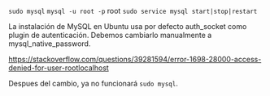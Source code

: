 
`sudo mysql`
`mysql -u root -p` root
`sudo service mysql start|stop|restart`


La instalación de MySQL en Ubuntu usa por defecto auth_socket como plugin de autenticación.
Debemos cambiarlo manualmente a mysql_native_password.

https://stackoverflow.com/questions/39281594/error-1698-28000-access-denied-for-user-rootlocalhost

Despues del cambio, ya no funcionará `sudo mysql`.